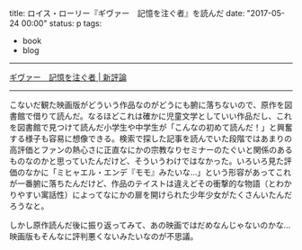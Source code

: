 title: ロイス・ローリー『ギヴァー　記憶を注ぐ者』を読んだ
date: "2017-05-24 00:00"
status: p
tags:
- book
- blog
---

[ギヴァー　記憶を注ぐ者 \| 新評論](http://www.shinhyoron.co.jp/978-4-7948-0826-4.html)

---

こないだ観た映画版がどういう作品なのがどうにも腑に落ちないので、原作を図書館で借りて読んだ。なるほどこれは確かに児童文学としていい作品だし、これを図書館で見つけて読んだ小学生や中学生が「こんなの初めて読んだ！」と興奮する様子も容易に想像できる。検索で探した記事を読んでいた段階ではあまりの高評価とファンの熱心さに正直なにかの宗教なりセミナーのたぐいと関係のあるものなのかと思っていたんだけど、そういうわけではなかった。いろいろ見た評価のなかに「ミヒャエル・エンデ『モモ』みたいな…」という形容があってこれが一番腑に落ちたんだけど、作品のテイストは違えどその衝撃的な物語（とわかりやすい寓話性）によってなにかの扉を開けられた少年少女がたくさんいたんだろうなと。

しかし原作読んだ後に振り返ってみて、あの映画ではだめなんじゃないのかな… 映画版もそんなに評判悪くないみたいなのが不思議。
